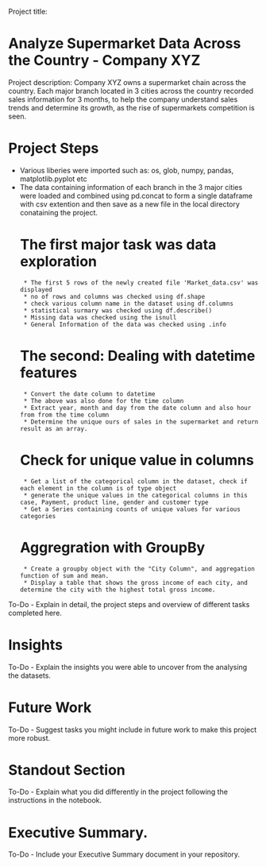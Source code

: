 Project title:
# Analyze Supermarket Data Across the Country - Company XYZ

Project description:
Company XYZ owns a supermarket chain across the country. Each major branch located in 3 cities across the country recorded sales information for 3 months, to help the company understand sales trends and determine its growth, as the rise of supermarkets competition is seen.

# Project Steps
* Various liberies were imported such as: os, glob, numpy, pandas, matplotlib.pyplot etc
* The data containing information of each branch in the 3 major cities were loaded and combined using pd.concat to form a single dataframe with csv extention and then   save as a new file in the local directory conataining the project.
    # The first major task was data exploration
       * The first 5 rows of the newly created file 'Market_data.csv' was displayed
       * no of rows and columns was checked using df.shape
       * check various column name in the dataset using df.columns 
       * statistical surmary was checked using df.describe()
       * Missing data was checked using the isnull
       * General Information of the data was checked using .info
    # The second: Dealing with datetime features
       * Convert the date column to datetime
       * The above was also done for the time column
       * Extract year, month and day from the date column and also hour from from the time column
       * Determine the unique ours of sales in the supermarket and return result as an array.
    # Check for unique value in columns
       * Get a list of the categorical column in the dataset, check if each element in the column is of type object
       * generate the unique values in the categorical columns in this case, Payment, product line, gender and customer type
       * Get a Series containing counts of unique values for various categories
    # Aggregration with GroupBy
       * Create a groupby object with the "City Column", and aggregation function of sum and mean.
       * Display a table that shows the gross income of each city, and determine the city with the highest total gross income.

To-Do - Explain in detail, the project steps and overview of different tasks completed here.

# Insights

To-Do - Explain the insights you were able to uncover from the analysing the datasets.

# Future Work

To-Do - Suggest tasks you might include in future work to make this project more robust.

# Standout Section

To-Do - Explain what you did differently in the project following the instructions in the notebook.

# Executive Summary.

To-Do - Include your Executive Summary document in your repository.
